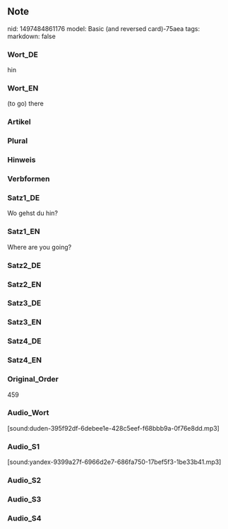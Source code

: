 ## Note
nid: 1497484861176
model: Basic (and reversed card)-75aea
tags: 
markdown: false

### Wort_DE
hin

### Wort_EN
(to go) there

### Artikel


### Plural


### Hinweis


### Verbformen


### Satz1_DE
Wo gehst du hin?

### Satz1_EN
Where are you going?

### Satz2_DE


### Satz2_EN


### Satz3_DE


### Satz3_EN


### Satz4_DE


### Satz4_EN


### Original_Order
459

### Audio_Wort
[sound:duden-395f92df-6debee1e-428c5eef-f68bbb9a-0f76e8dd.mp3]

### Audio_S1
[sound:yandex-9399a27f-6966d2e7-686fa750-17bef5f3-1be33b41.mp3]

### Audio_S2


### Audio_S3


### Audio_S4

